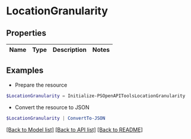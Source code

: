 # LocationGranularity
## Properties

Name | Type | Description | Notes
------------ | ------------- | ------------- | -------------

## Examples

- Prepare the resource
```powershell
$LocationGranularity = Initialize-PSOpenAPIToolsLocationGranularity 
```

- Convert the resource to JSON
```powershell
$LocationGranularity | ConvertTo-JSON
```

[[Back to Model list]](../README.md#documentation-for-models) [[Back to API list]](../README.md#documentation-for-api-endpoints) [[Back to README]](../README.md)

